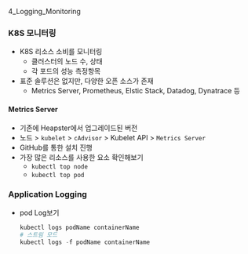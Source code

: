 4_Logging_Monitoring


### K8S 모니터링 
- K8S 리소스 소비를 모니터링
    - 클러스터의 노드 수, 상태
    - 각 포드의 성능 측정항목
- 표준 솔루션은 없지만, 다양한 오픈 소스가 존재
    - Metrics Server, Prometheus, Elstic Stack, Datadog, Dynatrace 등

#### Metrics Server
- 기존에 Heapster에서 업그레이드된 버전
- 노드 > `kubelet` > `cAdvisor` > Kubelet API > `Metrics Server`
- GitHub를 통한 설치 진행
- 가장 많은 리소스를 사용한 요소 확인해보기
    - `kubectl top node`
    - `kubectl top pod`

### Application Logging
- pod Log보기
    ```powershell
    kubectl logs podName containerName
    # 스트림 모드
    kubectl logs -f podName containerName
    ```
    